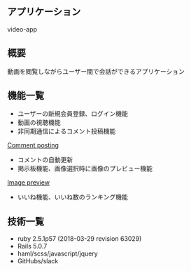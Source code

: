 ## アプリケーション

video-app

## 概要

動画を閲覧しながらユーザー間で会話ができるアプリケーション

## 機能一覧

- ユーザーの新規会員登録、ログイン機能
- 動画の視聴機能
- 非同期通信によるコメント投稿機能

[Comment posting](https://gyazo.com/12f5789e45c42fb8504b8f69065f1f5e)

- コメントの自動更新
- 掲示板機能、画像選択時に画像のプレビュー機能

[Image preview](https://gyazo.com/20b42fc777f2583dab281ac436b78927)

- いいね機能、いいね数のランキング機能

## 技術一覧

- ruby 2.5.1p57 (2018-03-29 revision 63029)
- Rails 5.0.7
- haml/scss/javascript/jquery
- GitHubs/slack

